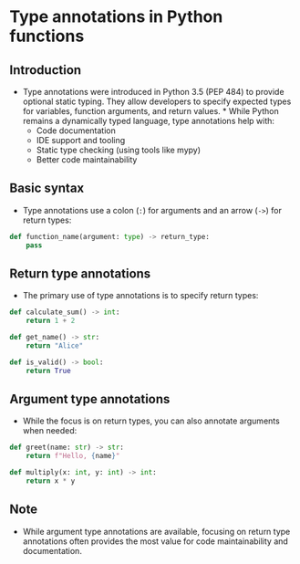 # Type annotations in Python functions
## Introduction

* Type annotations were introduced in Python 3.5 (PEP 484) to provide optional static typing. They allow developers to specify expected types for variables, function arguments, and return values. * While Python remains a dynamically typed language, type annotations help with:
  - Code documentation
  - IDE support and tooling
  - Static type checking (using tools like mypy)
  - Better code maintainability

## Basic syntax
* Type annotations use a colon (`:`) for arguments and an arrow (`->`) for return types:

```python
def function_name(argument: type) -> return_type:
    pass
```

## Return type annotations
* The primary use of type annotations is to specify return types:

```python
def calculate_sum() -> int:
    return 1 + 2

def get_name() -> str:
    return "Alice"

def is_valid() -> bool:
    return True
```

## Argument type annotations
* While the focus is on return types, you can also annotate arguments when needed:

```python
def greet(name: str) -> str:
    return f"Hello, {name}"

def multiply(x: int, y: int) -> int:
    return x * y
```

## Note
* While argument type annotations are available, focusing on return type annotations often provides the most value for code maintainability and documentation.
